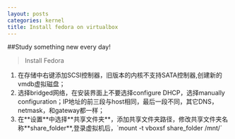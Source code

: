 ```yaml
--- 
layout: posts
categories: kernel
title: Install fedora on virtualbox
---
```

##Study something new every day!
> Install Fedora

<ol>
<li>
在存储中右键添加SCSI控制器，旧版本的内核不支持SATA控制器,创建新的vmdb虚拟磁盘；
</li>
<li>
选择bridged网络，在安装界面上不要选择configure DHCP，选择manually configuration；IP地址的前三段与host相同，最后一段不同，其它DNS，netmask，和gateway都一样；
</li>
<li>
在**设置**中选择**共享文件夹**，添加共享文件夹路径，修改共享文件夹名称**share_folder**,登录虚拟机后，`mount -t vboxsf share_folder /mnt/`
</li>
</ol>
